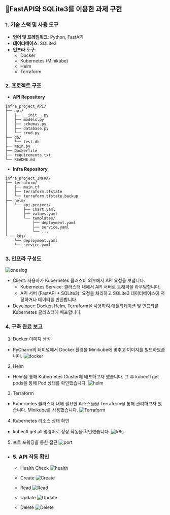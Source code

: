 ## FastAPI와 SQLite3를 이용한 과제 구현
###  1. 기술 스택 및 사용 도구

- **언어 및 프레임워크**: Python, FastAPI
- **데이터베이스**: SQLite3
- **인프라 도구**:
  - Docker
  - Kubernetes (Minikube)
  - Helm
  - Terraform

### 2. 프로젝트 구조
- **API Repository**
```
infra_project_API/
├── api/               
│   ├── __init__.py           
│   ├── models.py 
│   ├── schemas.py
│   ├── database.py
│   └── crud.py
├── db/                       
│   └── test.db 
├── main.py 
├── Dockerfile
├── requirements.txt
└── README.md 
```
- **Infra Repository**
```
infra_project_INFRA/
├── terraform/                    
│   ├── main.tf                   
│   ├── terraform.tfstate              
│   └── terraform.tfstate.backup
├── helm/
│   └── api-project/
│       ├── Chart.yaml 
│       ├── values.yaml 
│       └── templates/         
│           ├── deployment.yaml   
│           ├── service.yaml      
│           └── ...               
└ ── k8s/
    └── deployment.yaml
    └── service.yaml
```

### 3. 인프라 구성도
![onealog](https://github.com/aidenyoun/infra_project_INFRA/blob/main/images/infra_diagram.png?raw=true) 

- Client: 사용자가 Kubernetes 클러스터 외부에서 API 요청을 보냅니다.
  - Kubernetes Service: 클러스터 내에서 API 서버로 트래픽을 라우팅합니다.
  - API 서버 (FastAPI + SQLite3): 요청을 처리하고 SQLite3 데이터베이스에 저장하거나 데이터를 반환합니다.
- Developer: Docker, Helm, Terraform을 사용하여 애플리케이션 및 인프라를 Kubernetes 클러스터에 배포합니다.

### 4. 구축 완료 보고
1. Docker 이미지 생성
- PyCharm의 터미널에서 Docker 환경을 Minikube에 맞추고 이미지를 빌드하였습니다.
![docker](https://github.com/aidenyoun/infra_project_INFRA/blob/main/images/create_docker_image.png?raw=true) 

2. Helm
- Helm을 통해 Kubernetes Cluster에 배포하고자 했습니다. 그 후 kubectl 
get pods을 통해 Pod 상태를 확인했습니다.
![helm](https://github.com/aidenyoun/infra_project_INFRA/blob/main/images/helm.png?raw=true) 

3. Terraform
- Kubernetes 클러스터 내에 필요한 리소스들을 Terraform을 통해 관리하고자 했습니다. Minikube를 사용했습니다.
![Terraform](https://github.com/aidenyoun/infra_project_INFRA/blob/main/images/terraform.png?raw=true) 

4. Kubernetes 리소스 상태 확인
- kubectl get all 명령어로 정상 작동을 확인했습니다.
![k8s](https://github.com/aidenyoun/infra_project_INFRA/blob/main/images/kubectl.png?raw=true) 

5. 포트 포워딩을 통한 접근
![port](https://github.com/aidenyoun/infra_project_INFRA/blob/main/images/portfowarding.png?raw=true) 

- ### 5. API 작동 확인
  - Health Check
![health](https://github.com/aidenyoun/infra_project_INFRA/blob/main/images/API/API_Health.png?raw=true) 

  - Create
![Create](https://github.com/aidenyoun/infra_project_INFRA/blob/main/images/API/API_CREATE.png?raw=true) 

  - Read
![Read](https://github.com/aidenyoun/infra_project_INFRA/blob/main/images/API/API_READ.png?raw=true) 


  - Update
![Update](https://github.com/aidenyoun/infra_project_INFRA/blob/main/images/API/API_UPDATE.png?raw=true) 


  - Delete
![Delete](https://github.com/aidenyoun/infra_project_INFRA/blob/main/images/API/API_DELETE.png?raw=true) 

